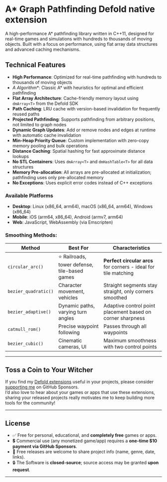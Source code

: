 
# A* Graph Pathfinding  Defold native extension

A high-performance A* pathfinding library written in C++11, designed for real-time games and simulations with hundreds to thousands of moving objects. Built with a focus on performance, using flat array data structures and advanced caching mechanisms.

## Technical Features

- **High Performance**: Optimized for real-time pathfinding with hundreds to thousands of moving objects  
- **A* Algorithm**: Classic A* with heuristics for optimal and efficient pathfinding  
- **Flat Array Architecture**: Cache-friendly memory layout using `dmArray<T>` from the Defold SDK  
- **Path Caching**: LRU cache with version-based invalidation for frequently reused paths  
- **Projected Pathfinding**: Supports pathfinding from arbitrary positions, not limited to graph nodes  
- **Dynamic Graph Updates**: Add or remove nodes and edges at runtime with automatic cache invalidation  
- **Min-Heap Priority Queue**: Custom implementation with zero-copy memory pooling and bulk operations  
- **Distance Caching**: Spatial hashing for fast approximate distance lookups  
- **No STL Containers**: Uses `dmArray<T>` and `dmHashTable<T>` for all data structures  
- **Memory Pre-allocation**: All arrays are pre-allocated at initialization; pathfinding uses only pre-allocated memory  
- **No Exceptions**: Uses explicit error codes instead of C++ exceptions

### Available Platforms

- **Desktop**: Linux (x86_64, arm64), macOS (x86_64, arm64), Windows (x86_64)
- **Mobile**: iOS (arm64, x86_64), Android (armv7, arm64)
- **Web**: JavaScript, WebAssembly (via Emscripten)


### Smoothing Methods:

| Method | Best For | Characteristics |
|--------|----------|-----------------|
| `circular_arc()` | ⭐ Railroads, tower defense, tile-based games | **Perfect circular arcs** for corners - ideal for tile matching |
| `bezier_quadratic()` | Character movement, vehicles | Straight segments stay straight, only corners smoothed |
| `bezier_adaptive()` | Dynamic paths, varying turn angles | Adaptive control point placement based on corner sharpness |
| `catmull_rom()` | Precise waypoint following | Passes through all waypoints |
| `bezier_cubic()` | Cinematic cameras, UI | Maximum smoothness with two control points |



---

## Toss a Coin to Your Witcher

If you find my [Defold extensions](https://github.com/selimanac) useful in your projects, please consider [supporting me](https://github.com/sponsors/selimanac) on GitHub Sponsors.  
I’d also love to hear about your games or apps that use these extensions, sharing your released projects really motivates me to keep building more tools for the community!

---

## License

- ✅ Free for personal, educational, and **completely free** games or apps.  
- 💲 Commercial use (any monetized game/app) requires a **one-time $10 payment via GitHub Sponsors**.  
- 📩 Free releases are welcome to share project info (name, genre, date, links).  
- 🔒 The Software is **closed-source**; source access may be granted **upon request**.

---


